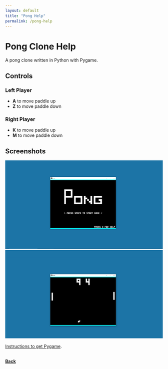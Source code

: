 ```yaml
---
layout: default
title: "Pong Help"
permalink: /pong-help
---
```


# Pong Clone Help
A pong clone written in Python with Pygame.


## Controls
### Left Player
* **A** to move paddle up
* **Z** to move paddle down

### Right Player
* **K** to move paddle up
* **M** to move paddle down

## Screenshots

![Main Menu](images/pong-clone-1.png?raw=true "Main Menu")
![In Game](images/pong-clone-2.png?raw=true "In Game")

[Instructions to get Pygame](https://www.pygame.org/wiki/GettingStarted "GettingStarted — pygame wiki").


<br>[**Back**](.)
